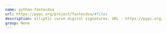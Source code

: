 ```yaml
---
name: python-fastecdsa
url: https://pypi.org/project/fastecdsa/#files
description: elliptic curve digital signatures. URL : https://pypi.org/project/fastecdsa/#files Groups : None
group: None
---
```

